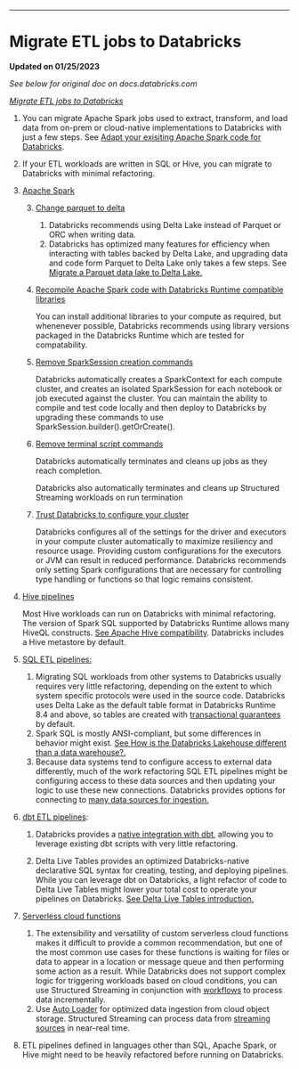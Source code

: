***
# Migrate ETL jobs to Databricks

**Updated on 01/25/2023**

*See below for original doc on docs.databricks.com*

*[Migrate ETL jobs to Databricks](https://docs.databricks.com/migration/index.html#migrate-etl-jobs-to-databricks)*

1. You can migrate Apache Spark jobs used to extract, transform, and load data from on-prem or cloud-native implementations to Databricks with just a few steps. See [Adapt your exisiting Apache Spark code for Databricks](https://docs.databricks.com/migration/spark.html).

2. If your ETL workloads are written in SQL or Hive, you can migrate to Databricks with minimal refactoring. 

3. [Apache Spark](https://docs.databricks.com/migration/spark.html)

    3. [Change parquet to delta](https://docs.databricks.com/migration/spark.html#change-parquet-to-delta)

        1. Databricks recommends using Delta Lake instead of Parquet or ORC when writing data. 
        2. Databricks has optimized many features for efficiency when interacting with tables backed by Delta Lake, and upgrading data and code form Parquet to Delta Lake only takes a few steps. See [Migrate a Parquet data lake to Delta Lake.](https://docs.databricks.com/migration/parquet-to-delta-lake.html)

    4. [Recompile Apache Spark code with Databricks Runtime compatible libraries](https://docs.databricks.com/migration/spark.html#recompile-apache-spark-code-with-databricks-runtime-compatible-libraries)

        You can install additional libraries to your compute as required, but whenenever possible, Databricks recommends using library versions packaged in the Databricks Runtime which are tested for compatability.

    5. [Remove SparkSession creation commands](https://docs.databricks.com/migration/spark.html#remove-sparksession-creation-commands)

        Databricks automatically creates a SparkContext for each compute cluster, and creates an isolated SparkSession for each notebook or job executed against the cluster. You can maintain the ability to compile and test code locally and then deploy to Databricks by upgrading these commands to use SparkSession.builder().getOrCreate().

    6. [Remove terminal script commands](https://docs.databricks.com/migration/spark.html#remove-terminal-script-commands)

        Databricks automatically terminates and cleans up jobs as they reach completion. 

        Databricks also automatically terminates and cleans up Structured Streaming workloads on run termination

    7. [Trust Databricks to configure your cluster](https://docs.databricks.com/migration/spark.html#trust-databricks-to-configure-your-cluster)

        Databricks configures all of the settings for the driver and executors in your compute cluster automatically to maximize resiliency and resource usage. Providing custom configurations for the executors or JVM can result in reduced performance. Databricks recommends only setting Spark configurations that are necessary for controlling type handling or functions so that logic remains consistent.

4. [Hive pipelines](https://docs.databricks.com/migration/etl.html#can-you-run-hive-pipelines-on-databricks)

    Most Hive workloads can run on Databricks with minimal refactoring. The version of Spark SQL supported by Databricks Runtime allows many HiveQL constructs. [See Apache Hive compatibility](https://docs.databricks.com/sql/language-manual/sql-ref-hive-compatibility.html). Databricks includes a Hive metastore by default. 

5. [SQL ETL pipelines:](https://docs.databricks.com/migration/etl.html#can-you-run-sql-etl-pipelines-on-databricks)

    1. Migrating SQL workloads from other systems to Databricks usually requires very little refactoring, depending on the extent to which system specific protocols were used in the source code. Databricks uses Delta Lake as the default table format in Databricks Runtime 8.4 and above, so tables are created with [transactional guarantees](https://docs.databricks.com/lakehouse/acid.html) by default.
    2. Spark SQL is mostly ANSI-compliant, but some differences in behavior might exist. [See How is the Databricks Lakehouse different than a data warehouse?.](https://docs.databricks.com/migration/warehouse-to-lakehouse.html#differences)
    3. Because data systems tend to configure access to external data differently, much of the work refactoring SQL ETL pipelines might be configuring access to these data sources and then updating your logic to use these new connections. Databricks provides options for connecting to [many data sources for ingestion.](https://docs.databricks.com/ingestion/index.html)

6. [dbt ETL pipelines](https://docs.databricks.com/migration/etl.html#can-you-run-dbt-etl-pipelines-on-databricks):

    1. Databricks provides a [native integration with dbt](https://docs.databricks.com/partners/prep/dbt-cloud.html), allowing you to leverage existing dbt scripts with very little refactoring.

    2. Delta Live Tables provides an optimized Databricks-native declarative SQL syntax for creating, testing, and deploying pipelines. While you can leverage dbt on Databricks, a light refactor of code to Delta Live Tables might lower your total cost to operate your pipelines on Databricks. [See Delta Live Tables introduction.](https://docs.databricks.com/workflows/delta-live-tables/index.html)

7. [Serverless cloud functions](https://docs.databricks.com/migration/etl.html#can-you-migrate-serverless-cloud-functions-to-databricks)

    1. The extensibility and versatility of custom serverless cloud functions makes it difficult to provide a common recommendation, but one of the most common use cases for these functions is waiting for files or data to appear in a location or message queue and then performing some action as a result. While Databricks does not support complex logic for triggering workloads based on cloud conditions, you can use Structured Streaming in conjunction with [workflows](https://docs.databricks.com/workflows/index.html) to process data incrementally.
    2. Use [Auto Loader](https://docs.databricks.com/ingestion/auto-loader/index.html) for optimized data ingestion from cloud object storage. Structured Streaming can process data from [streaming sources](https://docs.databricks.com/external-data/index.html#streaming-sources) in near-real time.

8. ETL pipelines defined in languages other than SQL, Apache Spark, or Hive might need to be heavily refactored before running on Databricks.